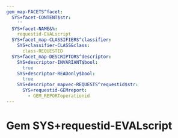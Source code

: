 ```yaml
---
gem_map-FACETS^facet:
  SYS+facet-CONTENT$str:
    ''
  SYS+facet-NAME&%:
    requestid-EVALscript
  SYS+facet_map-CLASSIFIERS^classifier:
    SYS+classifier-CLASS&class:
      class-REQUESTID
  SYS+facet_map-DESCRIPTORS^descriptor:
    SYS+descriptor-INVARIANT$bool:
      true
    SYS+descriptor-READonly$bool:
      true
    SYS+descriptor_mapvec-REQUESTS^requestid$str:
      SYS+requestid-GEMreport:
        - GEM_REPORToperationid
---
```

# Gem SYS+requestid-EVALscript

